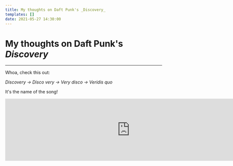 ```yaml
---
title: My thoughts on Daft Punk's _Discovery_
templates: []
date: 2021-05-27 14:30:00
--- 
```


# My thoughts on Daft Punk's _Discovery_
---

Whoa, check this out:

_Discovery -> Disco very -> Very disco -> Veridis quo_

It's the name of the song!

<iframe src="https://open.spotify.com/embed/album/2noRn2Aes5aoNVsU6iWThc" width="800" height="200" frameborder="0" allowtransparency="true" allow="encrypted-media"></iframe>

